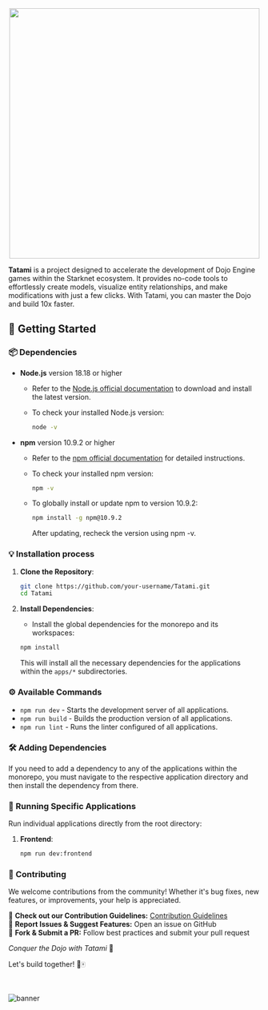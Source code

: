 
<div align="center">
  <img src="https://github.com/user-attachments/assets/9ebb8e54-fa11-4b83-8a9a-a3fef8d72ff6" width="500" height="500">
</div>

**Tatami** is a project designed to accelerate the development of Dojo Engine games within the Starknet ecosystem. It provides no-code tools to effortlessly create models, visualize entity relationships, and make modifications with just a few clicks. With Tatami, you can master the Dojo and build 10x faster.

## 🚀 Getting Started  

### 📦 Dependencies

- **Node.js** version 18.18 or higher
    - Refer to the [Node.js official documentation](https://nodejs.org/) to download and install the latest version.
    - To check your installed Node.js version:
        
        ```bash
        node -v
        ```
        
- **npm** version 10.9.2 or higher
    - Refer to the [npm official documentation](https://docs.npmjs.com/) for detailed instructions.
    - To check your installed npm version:
        
        ```bash
        npm -v
        ```
    - To globally install or update npm to version 10.9.2:
        
        ```bash
        npm install -g npm@10.9.2
        ```

        After updating, recheck the version using npm -v.

### 💡 Installation process

1. **Clone the Repository**:
    
    ```bash
    git clone https://github.com/your-username/Tatami.git
    cd Tatami
    ```
    
2. **Install Dependencies**:
    - Install the global dependencies for the monorepo and its workspaces:
    
    ```bash
    npm install
    ```
    
    This will install all the necessary dependencies for the applications within the `apps/*` subdirectories.

### ⚙️ Available Commands

- `npm run dev` - Starts the development server of all applications.
- `npm run build` - Builds the production version of all applications.
- `npm run lint` - Runs the linter configured of all applications.

### 🛠️ Adding Dependencies

If you need to add a dependency to any of the applications within the monorepo, you must navigate to the respective application directory and then install the dependency from there.
    
### 🎯 Running Specific Applications

Run individual applications directly from the root directory:

1. **Frontend**:
    
    ```bash
    npm run dev:frontend
    ```

### 🤝 Contributing  

We welcome contributions from the community! Whether it's bug fixes, new features, or improvements, your help is appreciated.  

🔹 **Check out our Contribution Guidelines:** [Contribution Guidelines](https://github.com/KaizeNodeLabs/Tatami/issues)  
🔹 **Report Issues & Suggest Features:** Open an issue on GitHub  
🔹 **Fork & Submit a PR:** Follow best practices and submit your pull request  

*Conquer the Dojo with Tatami* 🥋

Let's build together! 🚀🀄

<br/>

![banner](https://github.com/user-attachments/assets/9d70bf54-9262-45e3-90f7-d91be2b17330)





